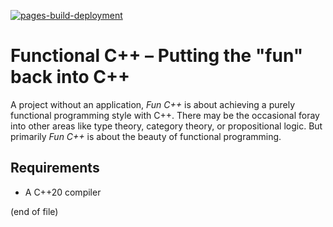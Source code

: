 [![pages-build-deployment](https://github.com/glvi/funcpp/actions/workflows/pages/pages-build-deployment/badge.svg)](https://github.com/glvi/funcpp/actions/workflows/pages/pages-build-deployment)

# Functional C++ – Putting the "fun" back into C++

A project without an application, *Fun C++* is about achieving a purely functional programming style with C++. There may be the occasional foray into other areas like type theory, category theory, or propositional logic. But primarily *Fun C++* is about the beauty of functional programming.

## Requirements

- A C++20 compiler

(end of file)
